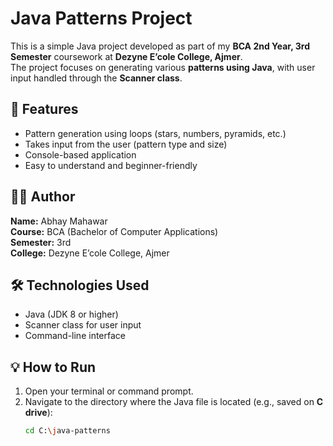 # Java Patterns Project

This is a simple Java project developed as part of my **BCA 2nd Year, 3rd Semester** coursework at **Dezyne E’cole College, Ajmer**.  
The project focuses on generating various **patterns using Java**, with user input handled through the **Scanner class**.

## 📌 Features

- Pattern generation using loops (stars, numbers, pyramids, etc.)
- Takes input from the user (pattern type and size)
- Console-based application
- Easy to understand and beginner-friendly

## 🧑‍💻 Author

**Name:** Abhay Mahawar  
**Course:** BCA (Bachelor of Computer Applications)  
**Semester:** 3rd  
**College:** Dezyne E’cole College, Ajmer  

## 🛠 Technologies Used

- Java (JDK 8 or higher)
- Scanner class for user input
- Command-line interface

## 💡 How to Run

1. Open your terminal or command prompt.
2. Navigate to the directory where the Java file is located (e.g., saved on **C drive**):
   ```bash
   cd C:\java-patterns
